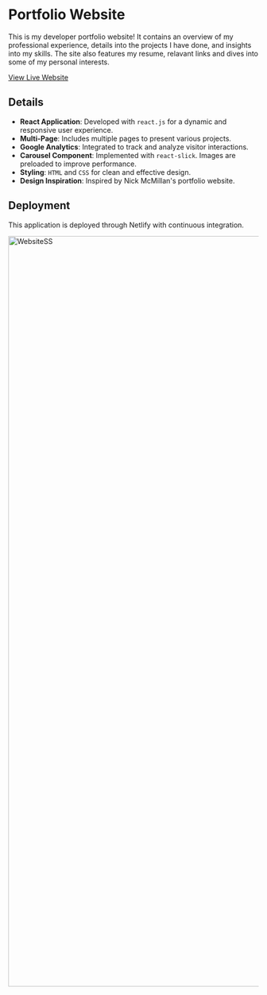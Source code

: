 # Portfolio Website

This is my developer portfolio website! It contains an overview of my professional experience, details into the projects I have done, and insights into my skills. The site also features my resume, relavant links and dives into some of my personal interests.

[View Live Website](https://aryapatel-portfolio.netlify.app)

## Details

- **React Application**: Developed with `react.js` for a dynamic and responsive user experience.
- **Multi-Page**: Includes multiple pages to present various projects.
- **Google Analytics**: Integrated to track and analyze visitor interactions.
- **Carousel Component**: Implemented with `react-slick`. Images are preloaded to improve performance.
- **Styling**: `HTML` and `CSS` for clean and effective design.
- **Design Inspiration**: Inspired by Nick McMillan's portfolio website.

## Deployment

This application is deployed through Netlify with continuous integration.

<img width="1511" alt="WebsiteSS" src="https://github.com/user-attachments/assets/c0e98067-7817-44ec-bc63-9b4f0f8e297b">
